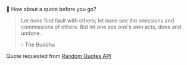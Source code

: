 📣 How about a quote before you go?

> Let none find fault with others; let none see the omissions and commissions of others. But let one see one's own acts, done and undone.
>
> <p>- The Buddha</p>

Quote requested from [Random Quotes API](https://github.com/lukePeavey/quotable)
